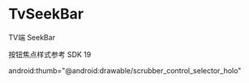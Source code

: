# TvSeekBar

TV端 SeekBar

按钮焦点样式参考 SDK 19    

android:thumb="@android:drawable/scrubber_control_selector_holo"
